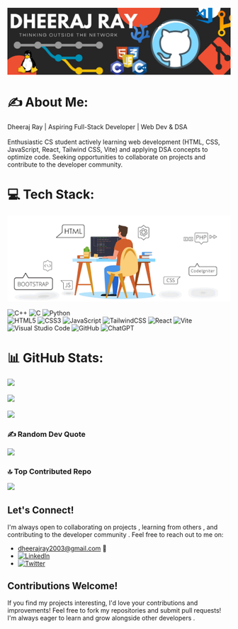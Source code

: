 ![Banner](https://github.com/DheerajRay-01/DheerajRay-01/blob/main/bannerDR.jpg)
# ✍ About Me:
Dheeraj Ray | Aspiring Full-Stack Developer | Web Dev & DSA<br><br> Enthusiastic CS student actively learning web development (HTML, CSS, JavaScript, React, Tailwind CSS, Vite) and applying DSA concepts to optimize code. Seeking opportunities to collaborate on projects and contribute to the developer community.




# 💻 Tech Stack:

![Tech Stack Animation](gif2.gif)

![C++](https://img.shields.io/badge/c++-%2300599C.svg?style=for-the-badge&logo=c%2B%2B&logoColor=white) 
![C](https://img.shields.io/badge/c-%2300599C.svg?style=for-the-badge&logo=c&logoColor=white) 
![Python](https://img.shields.io/badge/python-%233776AB.svg?style=for-the-badge&logo=python&logoColor=white)
</br>
![HTML5](https://img.shields.io/badge/html5-%23E34F26.svg?style=for-the-badge&logo=html5&logoColor=white)
![CSS3](https://img.shields.io/badge/css3-%231572B6.svg?style=for-the-badge&logo=css3&logoColor=white) 
![JavaScript](https://img.shields.io/badge/javascript-%23323330.svg?style=for-the-badge&logo=javascript&logoColor=%23F7DF1E)
![TailwindCSS](https://img.shields.io/badge/tailwindcss-%2338B2AC.svg?style=for-the-badge&logo=tailwindcss&logoColor=white)
![React](https://img.shields.io/badge/react-%2361DAFB.svg?style=for-the-badge&logo=react&logoColor=white)
![Vite](https://img.shields.io/badge/vite-%23646CFF.svg?style=for-the-badge&logo=vite&logoColor=white)
</br>
![Visual Studio Code](https://img.shields.io/badge/Visual%20Studio%20Code-0078d7.svg?style=for-the-badge&logo=visual-studio-code&logoColor=white)
![GitHub](https://img.shields.io/badge/github-%23121011.svg?style=for-the-badge&logo=github&logoColor=white)
![ChatGPT](https://img.shields.io/badge/chatGPT-74aa9c?style=for-the-badge&logo=openai&logoColor=white)





# 📊 GitHub Stats:
![](https://github-readme-stats.vercel.app/api?username=DheerajRay-01&theme=dark&hide_border=false&include_all_commits=false&count_private=false)<br/><br/>
![](https://github-readme-streak-stats.herokuapp.com/?user=DheerajRay-01&theme=dark&hide_border=false)<br/><br/>
![](https://github-readme-stats.vercel.app/api/top-langs/?username=DheerajRay-01&theme=dark&hide_border=false&include_all_commits=false&count_private=false&layout=compact)<br/>

### ✍️ Random Dev Quote
![](https://quotes-github-readme.vercel.app/api?type=horizontal&theme=radical)

### 🔝 Top Contributed Repo
![](https://github-contributor-stats.vercel.app/api?username=DheerajRay-01&limit=5&theme=dark&combine_all_yearly_contributions=true)

## Let's Connect! 

I'm always open to collaborating on projects , learning from others , and contributing to the developer community . Feel free to reach out to me on:
  
  * [dheerajray2003@gmail.com](mailto:dheerajray2003@gmail.com) 📧
  * [![LinkedIn](https://img.shields.io/badge/LinkedIn-%230077B5.svg?logo=linkedin&logoColor=white)](https://linkedin.com/in/dheeraj-ray-628853291)
  * [![Twitter](https://img.shields.io/badge/Twitter-%231DA1F2.svg?logo=twitter&logoColor=white)](https://x.com/DheerajRay2003?t=CRaU7pTfTIzBfctvRMWvGA&s=35)


## Contributions Welcome! ️

If you find my projects interesting, I'd love your contributions and improvements!  Feel free to fork my repositories and submit pull requests!  I'm always eager to learn and grow alongside other developers .



<!-- Proudly created with GPRM ( https://gprm.itsvg.in ) -->
